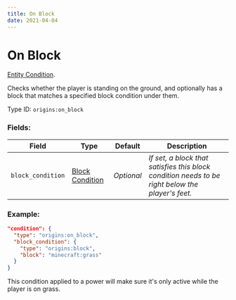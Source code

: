 ```yaml
---
title: On Block
date: 2021-04-04
---
```

# On Block

[Entity Condition](../entity_conditions.md).

Checks whether the player is standing on the ground, and optionally has a block that matches a specified block condition under them.

Type ID: `origins:on_block`

### Fields:

Field  | Type | Default | Description
-------|------|---------|-------------
`block_condition` | [Block Condition](../data_types/block_condition.md) | _Optional_ |  _If set, a block that satisfies this block condition needs to be right below the player's feet._

### Example:

```json
"condition": {
  "type": "origins:on_block",
  "block_condition": {
    "type": "origins:block",
    "block": "minecraft:grass"
  }
}
```

This condition applied to a power will make sure it's only active while the player is on grass.
